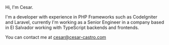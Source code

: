 Hi, I'm Cesar.

I'm a developer with experience in PHP Frameworks such as CodeIgniter and Laravel, currently I'm working as a Senior Engineer in a company based in El Salvador working with TypeScript backends and frontends.

You can contact me at cesar@cesar-castro.com
